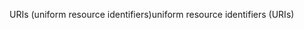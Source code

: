 <span data-ttu-id="1008c-101">URIs (uniform resource identifiers)</span><span class="sxs-lookup"><span data-stu-id="1008c-101">uniform resource identifiers (URIs)</span></span>